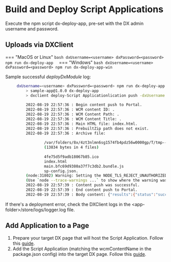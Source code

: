 # Build and Deploy Script Applications

Execute the npm script dx-deploy-app, pre-set with the DX admin username and password.

## Uploads via DXClient

   === "MacOS or Linux"
       ```bash
       dxUsername=<username> dxPassword=<password> npm run dx-deploy-app 
       ```
   === "Windows"
       ```bash
       dxUsername=<username> dxPassword=<password> npm run dx-deploy-app-win
       ```

   Sample successful _deployDxModule_ log:

   ```bash
        dxUsername=<username> dxPassword=<password> npm run dx-deploy-app 
            > sample-app@1.0.0 dx-deploy-app
            > dxclient deploy-Script Applicationlication push -dxUsername $dxUsername -dxPassword $dxPassword -wcmContentName "$npm_package_config_dxclient_wcmContentName" -wcmSiteArea "$npm_package_config_dxclient_wcmSiteArea" -mainHtmlFile $npm_package_config_dxclient_mainHtmlFile -contentRoot "$npm_package_config_dxclient_contentRoot" -dxProtocol $npm_package_config_dxclient_protocol -hostname $npm_package_config_dxclient_hostname -dxPort $npm_package_config_dxclient_port
        
            2022-08-19 22:57:36 : Begin content push to Portal.
            2022-08-19 22:57:36 : WCM content ID: .
            2022-08-19 22:57:36 : WCM Content Path: .
            2022-08-19 22:57:36 : WCM Content Title: .
            2022-08-19 22:57:36 : Main HTML file: index.html.
            2022-08-19 22:57:36 : PrebuiltZip path does not exist.
            2022-08-19 22:57:36 : Archive file:
        
                    /var/folders/8x/4zt3nlmn6sg1574fb4pdz56w0000gp/T/tmp--31802-W4L6zoRtZi5a-.zip
                    (13834 bytes in 4 files) 
        
                    4fe75d5f9adb18067b85.ico
                    index.html
                    main.bfc69d9380a37f7c3db2.bundle.js
                    sp-config.json.
            (node:31802) Warning: Setting the NODE_TLS_REJECT_UNAUTHORIZED environment variable to '0' makes TLS connections and HTTPS requests insecure by disabling certificate verification.
            (Use `node --trace-warnings ...` to show where the warning was created)
            2022-08-19 22:57:39 : Content push was successful.
            2022-08-19 22:57:39 : End content push to Portal.
            2022-08-19 22:57:39 : Body content: {"results":{"status":"success","importedFiles":{"file":[{"filename":"HTML/index.html"},{"filename":"JavaScript/main.bfc69d9380a37f7c3db2.bundle.js"}]},"skippedFiles":"","message":"The file that you selected was imported successfully.","contentId":"8ce2958e-86b0-4700-b6f1-ef7542c10f86"}}. 
   ```

If there's a deployment error, check the DXClient logs in the &lt;app-folder&gt;/store/logs/logger.log file.

## Add Application to a Page

1. Prepare your target DX page that will host the Script Application. Follow this [guide](../post-deployment/prepare_dx_page.md).
2. Add the Script Application (matching the wcmContentName in the package.json config) into the target DX page. Follow this [guide](../post-deployment/add_scriptapp_to_page.md).
